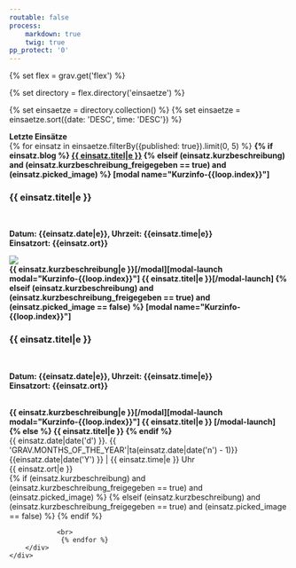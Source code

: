 ```yaml
---
routable: false
process:
    markdown: true
    twig: true
pp_protect: '0'
---
```


{% set flex = grav.get('flex') %}

{% set directory = flex.directory('einsaetze') %}

{% set einsaetze = directory.collection() %}
{% set einsaetze = einsaetze.sort({date: 'DESC', time: 'DESC'}) %}
<div class="card side-card">
    <div class="card-header fw-card-header">
        <div class="card-title h4"><strong>Letzte Einsätze</strong></div> 
    </div>
    <div class="card-body side-card-body">
        <div class="container grid-md">
            {% for einsatz in einsaetze.filterBy({published: true}).limit(0, 5) %}
                <b> 
                    {% if einsatz.blog %}
                        <a href="{{ einsatz.blog|e }}">{{ einsatz.titel|e }}</a>
                    {% elseif (einsatz.kurzbeschreibung) and (einsatz.kurzbeschreibung_freigegeben == true) and (einsatz.picked_image) %}
                        [modal name="Kurzinfo-{{loop.index}}"]<h3>{{ einsatz.titel|e }}</h3><br><p>Datum: {{einsatz.date|e}}, Uhrzeit: {{einsatz.time|e}}<br>Einsatzort: {{einsatz.ort}}</p><img class="" src="user/images/einsatz-images/{{ einsatz.picked_image }}" /><br>{{ einsatz.kurzbeschreibung|e }}[/modal][modal-launch modal="Kurzinfo-{{loop.index}}"]<i class="fa fa-info-circle"></i> <i class="fa fa-camera"></i> {{ einsatz.titel|e }}[/modal-launch]
                    {% elseif (einsatz.kurzbeschreibung) and (einsatz.kurzbeschreibung_freigegeben == true) and (einsatz.picked_image == false) %}
                        [modal name="Kurzinfo-{{loop.index}}"]<h3>{{ einsatz.titel|e }}</h3><br><p>Datum: {{einsatz.date|e}}, Uhrzeit: {{einsatz.time|e}}<br>Einsatzort: {{einsatz.ort}}</p><br>{{ einsatz.kurzbeschreibung|e }}[/modal][modal-launch modal="Kurzinfo-{{loop.index}}"]<i class="fa fa-info-circle"></i> {{ einsatz.titel|e }} [/modal-launch]
                    {% else %}
                        {{ einsatz.titel|e }} 
                    {% endif %}
                </b>
                <br>
                {{ einsatz.date|date('d') }}. {{ 'GRAV.MONTHS_OF_THE_YEAR'|ta(einsatz.date|date('n') - 1)}} {{einsatz.date|date('Y') }} | {{ einsatz.time|e }} Uhr 
                <br>
                {{ einsatz.ort|e }}
                <br>
                {% if (einsatz.kurzbeschreibung) and (einsatz.kurzbeschreibung_freigegeben == true) and (einsatz.picked_image) %}
                {% elseif (einsatz.kurzbeschreibung) and (einsatz.kurzbeschreibung_freigegeben == true) and (einsatz.picked_image == false) %}
                {% endif %}
            
                <br>
                 {% endfor %}
        </div>
    </div>
</div>


  
